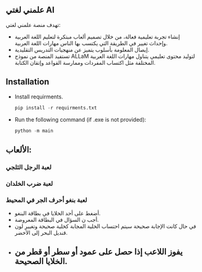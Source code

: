## علمني لغتي AI
تهدف منصة علمني لغتي:
- إنشاء تجربة تعليمية فعالة، من خلال تصميم ألعاب مبتكرة لتعليم اللغة العربية وإحداث تغيير في الطريقة التي يكتسب بها الناس مهارات اللغة العربية.
- إيصال المعلومة بأسلوب يتميز عن منهجيات التدريس التقليدية. 
- تستفيد المنصة من نموذج ALLaM لتوليد محتوى تعليمي يتناول مهارات اللغة العربية المختلفة مثل اكتساب المفردات وممارسة القواعد وإتقان الكتابة.
## Installation
- Install requirments.
  ```python
  pip install -r requirments.txt
  ```
- Run the following command (if .exe is not provided):
  ```python
  python -m main
  ```

## الألعاب:
###  لعبة الرجل الثلجي

### لعبة ضرب الخلدان

### لعبة بنغو أحرف الجر في المحيط
- أضغط على أحد الخلايا في بطاقة البنغو.
- أجب ن السؤال في البطاقة المعروضة.
- في حال كانت الإجابة صحيحة سيتم احتساب الخلية المجابة كخلية صحيحة وتغيير لون قنديل البحر إلى الأخضر.
- يفوز اللاعب إذا حصل على عمود أو سطر أو قطر من الخلايا الصحيحة.
    - 
